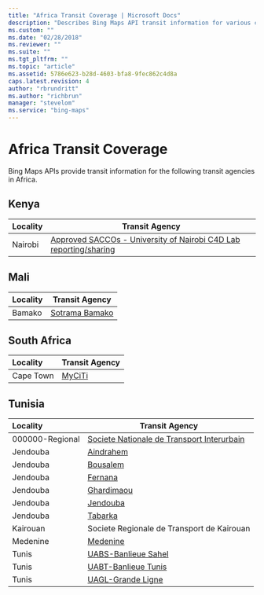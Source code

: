 ```yaml
---
title: "Africa Transit Coverage | Microsoft Docs"
description: "Describes Bing Maps API transit information for various countries in Africa, including Kenya, Mali, South Africa, and Tunisia."
ms.custom: ""
ms.date: "02/28/2018"
ms.reviewer: ""
ms.suite: ""
ms.tgt_pltfrm: ""
ms.topic: "article"
ms.assetid: 5786e623-b28d-4603-bfa8-9fec862c4d8a
caps.latest.revision: 4
author: "rbrundritt"
ms.author: "richbrun"
manager: "stevelom"
ms.service: "bing-maps"
---
```

# Africa Transit Coverage

Bing Maps APIs provide transit information for the following transit agencies in Africa.  

## Kenya
|Locality|Transit Agency|
|:--------------------|--------------|
|Nairobi|[Approved SACCOs - University of Nairobi C4D Lab reporting/sharing](http://digitalmatatus.com/about.html) 

## Mali
|Locality|Transit Agency|
|:--------------------|--------------|
|Bamako|[Sotrama Bamako](http://www.billetexpress.ml/) 

## South Africa
|Locality|Transit Agency|
|:--------------------|--------------|
|Cape Town|[MyCiTi](https://myciti.org.za) 

## Tunisia
|Locality|Transit Agency|
|:--------------------|--------------|
|000000-Regional|[Societe Nationale de Transport Interurbain](https://sntri.com.tn/) 
|Jendouba|[Aindrahem](https://srtj.com.tn/Fr/) 
|Jendouba|[Bousalem](https://srtj.com.tn/Fr/) 
|Jendouba|[Fernana](https://srtj.com.tn/Fr/) 
|Jendouba|[Ghardimaou](https://srtj.com.tn/Fr/) 
|Jendouba|[Jendouba](https://srtj.com.tn/Fr/) 
|Jendouba|[Tabarka](https://srtj.com.tn/Fr/) 
|Kairouan|Societe Regionale de Transport de Kairouan 
|Medenine|[Medenine](https://srtm.tn/) 
|Tunis|[UABS-Banlieue Sahel](https://www.sncft.com.tn) 
|Tunis|[UABT-Banlieue Tunis](https://www.sncft.com.tn) 
|Tunis|[UAGL-Grande Ligne](https://www.sncft.com.tn) 





